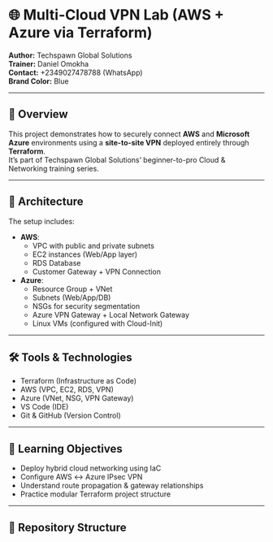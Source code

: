 # 🌐 Multi-Cloud VPN Lab (AWS + Azure via Terraform)

**Author:** Techspawn Global Solutions  
**Trainer:** Daniel Omokha  
**Contact:** +2349027478788 (WhatsApp)  
**Brand Color:** Blue  

---

## 🚀 Overview
This project demonstrates how to securely connect **AWS** and **Microsoft Azure** environments using a **site-to-site VPN** deployed entirely through **Terraform**.  
It’s part of Techspawn Global Solutions’ beginner-to-pro Cloud & Networking training series.

---

## 🧩 Architecture
The setup includes:
- **AWS**:
  - VPC with public and private subnets  
  - EC2 instances (Web/App layer)  
  - RDS Database  
  - Customer Gateway + VPN Connection  
- **Azure**:
  - Resource Group + VNet  
  - Subnets (Web/App/DB)  
  - NSGs for security segmentation  
  - Azure VPN Gateway + Local Network Gateway  
  - Linux VMs (configured with Cloud-Init)

---

## 🛠️ Tools & Technologies
- Terraform (Infrastructure as Code)
- AWS (VPC, EC2, RDS, VPN)
- Azure (VNet, NSG, VPN Gateway)
- VS Code (IDE)
- Git & GitHub (Version Control)

---

## 🧠 Learning Objectives
- Deploy hybrid cloud networking using IaC  
- Configure AWS ↔ Azure IPsec VPN  
- Understand route propagation & gateway relationships  
- Practice modular Terraform project structure  

---

## 📁 Repository Structure
